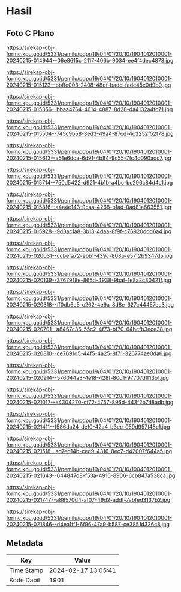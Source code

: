 # Hasil

## Foto C Plano

https://sirekap-obj-formc.kpu.go.id/5331/pemilu/pdpr/19/04/01/20/10/1904012010001-20240215-014944--06e8615c-2117-406b-9034-ee4f4dec4873.jpg

https://sirekap-obj-formc.kpu.go.id/5331/pemilu/pdpr/19/04/01/20/10/1904012010001-20240215-015123--bbffe003-2408-48df-badd-fadc45c0d9b0.jpg

https://sirekap-obj-formc.kpu.go.id/5331/pemilu/pdpr/19/04/01/20/10/1904012010001-20240215-015356--bbaa4764-4614-4887-8d28-da4132a4fc71.jpg

https://sirekap-obj-formc.kpu.go.id/5331/pemilu/pdpr/19/04/01/20/10/1904012010001-20240215-015504--745c9b58-3ed3-49a4-87cd-4c3252f52f78.jpg

https://sirekap-obj-formc.kpu.go.id/5331/pemilu/pdpr/19/04/01/20/10/1904012010001-20240215-015613--a51e6dca-6d91-4b84-9c55-7fc4d090adc7.jpg

https://sirekap-obj-formc.kpu.go.id/5331/pemilu/pdpr/19/04/01/20/10/1904012010001-20240215-015714--750d5422-d921-4b1b-a4bc-bc296c84d4c1.jpg

https://sirekap-obj-formc.kpu.go.id/5331/pemilu/pdpr/19/04/01/20/10/1904012010001-20240215-015816--a4a4e143-9caa-4268-b1ad-0ad81a663551.jpg

https://sirekap-obj-formc.kpu.go.id/5331/pemilu/pdpr/19/04/01/20/10/1904012010001-20240215-015928--9d3ac1a8-3b13-4daa-8f9f-c76920ddd6a4.jpg

https://sirekap-obj-formc.kpu.go.id/5331/pemilu/pdpr/19/04/01/20/10/1904012010001-20240215-020031--ccbefa72-ebb1-439c-808b-e57f2b9347d5.jpg

https://sirekap-obj-formc.kpu.go.id/5331/pemilu/pdpr/19/04/01/20/10/1904012010001-20240215-020139--3767918e-865d-4938-9baf-1e8a2c80421f.jpg

https://sirekap-obj-formc.kpu.go.id/5331/pemilu/pdpr/19/04/01/20/10/1904012010001-20240215-020318--ff0db6e5-c262-4e9a-8d8e-627c44457ec3.jpg

https://sirekap-obj-formc.kpu.go.id/5331/pemilu/pdpr/19/04/01/20/10/1904012010001-20240215-020701--a8467c36-55c2-4f73-bf70-64bcfb3ece38.jpg

https://sirekap-obj-formc.kpu.go.id/5331/pemilu/pdpr/19/04/01/20/10/1904012010001-20240215-020810--ce7691d5-44f5-4a25-8f71-326774ae0da6.jpg

https://sirekap-obj-formc.kpu.go.id/5331/pemilu/pdpr/19/04/01/20/10/1904012010001-20240215-020914--576044a3-4e18-428f-80d1-97707dff13b1.jpg

https://sirekap-obj-formc.kpu.go.id/5331/pemilu/pdpr/19/04/01/20/10/1904012010001-20240215-021017--e4304270-cf72-4757-896d-443f2b7d8adb.jpg

https://sirekap-obj-formc.kpu.go.id/5331/pemilu/pdpr/19/04/01/20/10/1904012010001-20240215-021411--f586da24-def0-42a4-b3ec-059d957f48c1.jpg

https://sirekap-obj-formc.kpu.go.id/5331/pemilu/pdpr/19/04/01/20/10/1904012010001-20240215-021518--ad7ed14b-ced9-4316-8ec7-d42007f644a5.jpg

https://sirekap-obj-formc.kpu.go.id/5331/pemilu/pdpr/19/04/01/20/10/1904012010001-20240215-021643--644847d8-f53a-4916-8906-6cb847a538ca.jpg

https://sirekap-obj-formc.kpu.go.id/5331/pemilu/pdpr/19/04/01/20/10/1904012010001-20240215-021747--a88570d4-af07-49d2-addf-7abfed3137b2.jpg

https://sirekap-obj-formc.kpu.go.id/5331/pemilu/pdpr/19/04/01/20/10/1904012010001-20240215-021846--d4ea1ff1-6f96-47a9-b587-ce3851d336c8.jpg


## Metadata

| Key        | Value               |
| ---------- | ------------------- |
| Time Stamp | 2024-02-17 13:05:41 |
| Kode Dapil | 1901                |



